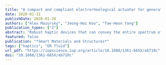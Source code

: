 ```yaml
---
title: "A compact and compliant electrorheological actuator for generating a wide range of haptic sensations"
date: 2020-01-31
publishDate: 2020-01-28
authors: ["Alex Mazursky", "Jeong-Hoi Koo", "Tae-Heon Yang"]
publication_types: ["2"]
abstract: "Robust haptic devices that can convey the entire spectrum of human touch perception are necessary to afford realistic haptic experiences. For vivid and immersive interaction, a combination of both tactile and kinesthetic information must be presented to users. While vibrotactile feedback has become ubiquitous in today's handheld devices, traditional kinesthetic actuators present significant challenges to miniaturization. Moreover, only limited success has been achieved in developing haptic actuators capable of conveying both tactile and kinesthetic sensations for small consumer electronics. Therefore, this study presents a compact actuator based on electrorheological (ER) fluid for generating a wide range of concurrent kinesthetic and tactile feedback. The design focus for the proposed actuator is to activate multiple operating modes of ER fluid to maximize the force generated by the actuator within a given small size constraint. To this end, the design incorporated two ground electrodes (a stationary ring electrode and a movable electrode attached to a spring element) for tuning the fluid's yield stress in both flow and squeeze modes. After fabricating a prototype actuator, testing was performed with a dynamic mechanical analyzer (DMA) and an accelerometer to evaluate its ability to produce a wide range of kinesthetic feedback, as well as distinct vibrotactile feedback up to the limit of human perception. The results of kinesthetic testing indicate that the actuator can generate large forces (6.2 N maximum at 4 kV) at rates greater than the just-noticeable difference, indicating that the actuator can convey a wide range of kinesthetic sensations. Tactile evaluation using DMA and the processed acceleration response demonstrated that the actuator can generate both low and high frequency (up to 300 Hz) vibrotactile sensations at perceivably high intensity."
featured: false
publication: "*Smart Materials and Structures*"
tags: ["haptics", "ER fluid"]
url_pdf: "https://iopscience.iop.org/article/10.1088/1361-665X/ab710c"
doi: "10.1088/1361-665X/ab710c"
---
```

